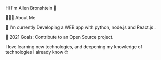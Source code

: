 Hi I'm Allen Bronshtein 👋
 
 
👨🏻‍💻 About Me

🌱 I’m currently Developing a WEB app with python, node.js and React.js .

🥅 2021 Goals: Contribute to an Open Source project.

I love learning new technologies, and deepening my knowledge of technologies I already know 🤓
